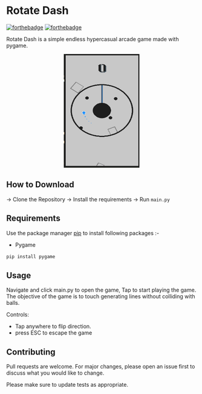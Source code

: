 # Rotate Dash

[![forthebadge](https://forthebadge.com/images/badges/built-with-love.svg)](https://aenoshrajora79.netlify.com)
[![forthebadge](https://forthebadge.com/images/badges/built-with-swag.svg)](https://python.com)

Rotate Dash is a simple endless hypercasual arcade game made with pygame.

<p align='center'>
	<img src='app.png' width=200 height=300>
</p>

## How to Download

-> Clone the Repository
-> Install the requirements
-> Run ```main.py```

## Requirements

Use the package manager [pip](https://pip.pypa.io/en/stable/) to install following packages :-
* Pygame

```bash
pip install pygame
```

## Usage

Navigate and click main.py to open the game, Tap to start playing the game. The objective of the game is to touch generating lines without colliding with balls.

Controls:
* Tap anywhere to flip direction.
* press ESC to escape the game

## Contributing

Pull requests are welcome. For major changes, please open an issue first to discuss what you would like to change.

Please make sure to update tests as appropriate.
